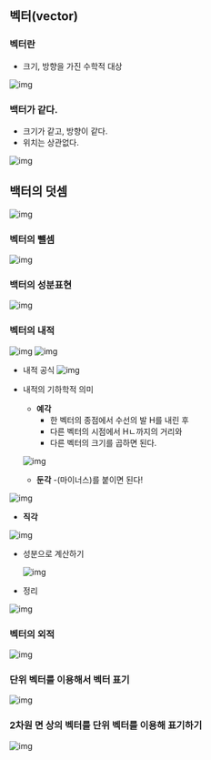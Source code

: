 ## 벡터(vector)


### 벡터란
- 크기, 방향을 가진 수학적 대상

![img](Img/vector1.png)


### 백터가 같다.
- 크기가 같고, 방향이 같다.
- 위치는 상관없다.

![img](Img/vector2.png)


## 백터의 덧셈

![img](Img/vector3.png)


### 벡터의 뺄셈

![img](Img/vector4.png)

### 백터의 성분표현

![img](Img/vector5.png)



### 벡터의 내적  
![img](Img/vector6.png)
![img](Img/vector7.png)

- 내적 공식 
![img](Img/vector8.png)

- 내적의 기하학적 의미
  - **예각**
    - 한 벡터의 종점에서 수선의 발 H를 내린 후
    - 다른 벡터의 시점에서 Hㄴ까지의 거리와
    - 다른 벡터의 크기를 곱하면 된다.
   
  ![img](Img/vector9.png)
  
  - **둔각**
    -(마이너스)를 붙이면 된다!

 ![img](Img/vector10.png)

  - **직각**

  ![img](Img/vector11.png)


- 성분으로 계산하기 

  ![img](Img/vector12.png)


- 정리

![img](Img/vector13.png)



### 벡터의 외적

![img](Img/vector14.png)




### 단위 벡터를 이용해서 벡터 표기

![img](Img/vector16.png)


### 2차원 면 상의 벡터를 단위 벡터를 이용해 표기하기


![img](Img/vector15.png)










